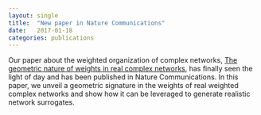 ```yaml
---
layout: single
title:  "New paper in Nature Communications"
date:   2017-01-18
categories: publications
---
```


Our paper about the weighted organization of complex networks, [The geometric nature of weights in real complex networks](/publications/#wS1), has finally seen the light of day and has been published in Nature Communications. In this paper, we unveil a geometric signature in the weights of real weighted complex networks and show how it can be leveraged to generate realistic network surrogates.